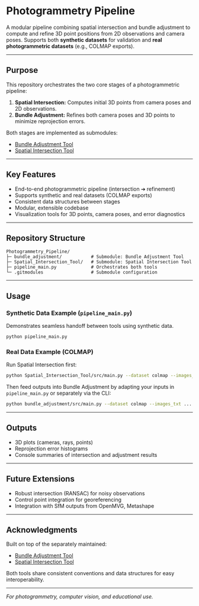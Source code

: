 # Photogrammetry Pipeline

A modular pipeline combining spatial intersection and bundle adjustment to compute and refine 3D point positions from 2D observations and camera poses. Supports both **synthetic datasets** for validation and **real photogrammetric datasets** (e.g., COLMAP exports).

---

## Purpose

This repository orchestrates the two core stages of a photogrammetric pipeline:

1. **Spatial Intersection:** Computes initial 3D points from camera poses and 2D observations.
2. **Bundle Adjustment:** Refines both camera poses and 3D points to minimize reprojection errors.

Both stages are implemented as submodules:
- [Bundle Adjustment Tool](https://github.com/AG9898/Bundle_Adjustment_Tool.git)
- [Spatial Intersection Tool](https://github.com/AG9898/Spatial_Intersection_Tool.git)

---

##  Key Features
- End-to-end photogrammetric pipeline (intersection ➔ refinement)
- Supports synthetic and real datasets (COLMAP exports)
- Consistent data structures between stages
- Modular, extensible codebase
- Visualization tools for 3D points, camera poses, and error diagnostics

---

##  Repository Structure

```
Photogrammetry_Pipeline/
├─ bundle_adjustment/           # Submodule: Bundle Adjustment Tool
├─ Spatial_Intersection_Tool/   # Submodule: Spatial Intersection Tool
├─ pipeline_main.py             # Orchestrates both tools
└─ .gitmodules                  # Submodule configuration
```

---

##  Usage

### Synthetic Data Example (`pipeline_main.py`)
Demonstrates seamless handoff between tools using synthetic data.

```bash
python pipeline_main.py
```

### Real Data Example (COLMAP)
Run Spatial Intersection first:

```bash
python Spatial_Intersection_Tool/src/main.py --dataset colmap --images_txt path/to/images.txt --points3D_txt path/to/points3D.txt
```

Then feed outputs into Bundle Adjustment by adapting your inputs in `pipeline_main.py` or separately via the CLI:

```bash
python bundle_adjustment/src/main.py --dataset colmap --images_txt ... --points3D_txt ...
```

---

## Outputs
- 3D plots (cameras, rays, points)
- Reprojection error histograms
- Console summaries of intersection and adjustment results

---

## Future Extensions
- Robust intersection (RANSAC) for noisy observations
- Control point integration for georeferencing
- Integration with SfM outputs from OpenMVG, Metashape

---

## Acknowledgments
Built on top of the separately maintained:
- [Bundle Adjustment Tool](https://github.com/AG9898/Bundle_Adjustment_Tool.git)
- [Spatial Intersection Tool](https://github.com/AG9898/Spatial_Intersection_Tool.git)

Both tools share consistent conventions and data structures for easy interoperability.

---

*For photogrammetry, computer vision, and educational use.* 